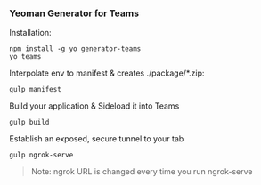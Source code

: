 ### Yeoman Generator for Teams

Installation:

```
npm install -g yo generator-teams
yo teams
```

Interpolate env to manifest & creates ./package/\*.zip:

```
gulp manifest
```

Build your application & Sideload it into Teams

```
gulp build
```

Establish an exposed, secure tunnel to your tab

```
gulp ngrok-serve
```

> Note: ngrok URL is changed every time you run ngrok-serve
